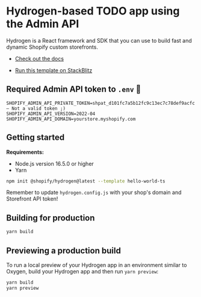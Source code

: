 # Hydrogen-based TODO app using the Admin API

Hydrogen is a React framework and SDK that you can use to build fast and dynamic Shopify custom storefronts.

- [Check out the docs](https://shopify.dev/custom-storefronts/hydrogen)

- [Run this template on StackBlitz](https://stackblitz.com/github/Shopify/hydrogen/tree/stackblitz/templates/hello-world-js)

## Required Admin API token to `.env` 🔑

```
SHOPIFY_ADMIN_API_PRIVATE_TOKEN=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 — Not a valid token ;)
SHOPIFY_ADMIN_API_VERSION=2022-04
SHOPIFY_ADMIN_API_DOMAIN=yourstore.myshopify.com
```

## Getting started

**Requirements:**

- Node.js version 16.5.0 or higher
- Yarn

```bash
npm init @shopify/hydrogen@latest --template hello-world-ts
```

Remember to update `hydrogen.config.js` with your shop's domain and Storefront API token!

## Building for production

```bash
yarn build
```

## Previewing a production build

To run a local preview of your Hydrogen app in an environment similar to Oxygen, build your Hydrogen app and then run `yarn preview`:

```bash
yarn build
yarn preview
```

